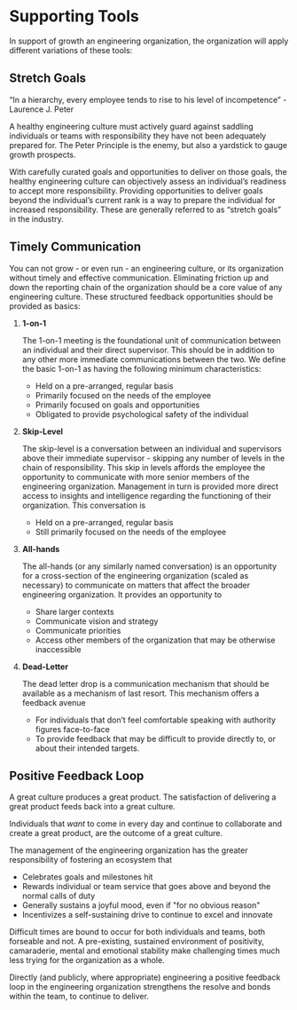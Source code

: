 Supporting Tools
================= 
In support of growth an engineering organization, the organization will apply different variations of these tools:

## Stretch Goals

“In a hierarchy, every employee tends to rise to his level of incompetence” - Laurence J. Peter

A healthy engineering culture must actively guard against saddling individuals or teams with responsibility they have not been adequately prepared for. The Peter Principle is the enemy, but also a yardstick to gauge growth prospects.

With carefully curated goals and opportunities to deliver on those goals, the healthy engineering culture can objectively assess an individual’s readiness to accept more responsibility. Providing opportunities to deliver goals beyond the individual’s current rank is a way to prepare the individual for increased responsibility. These are generally referred to as “stretch goals” in the industry. 

## Timely Communication
You can not grow - or even run - an engineering culture, or its organization without timely and effective communication. Eliminating friction up and down the reporting chain of the organization should be a core value of any engineering culture. These structured feedback opportunities should be provided as basics:

1. **1-on-1**

    The 1-on-1 meeting is the foundational unit of communication between an individual and their direct supervisor. This should be in addition to any other more immediate communications between the two. We define the basic 1-on-1 as having the following minimum characteristics:
    - Held on a pre-arranged, regular basis
    - Primarily focused on the needs of the employee
    - Primarily focused on goals and opportunities
    - Obligated to provide psychological safety of the individual
2. **Skip-Level**
   
    The skip-level is a conversation between an individual and supervisors above their immediate supervisor - skipping any number of levels in the chain of responsibility. This skip in levels affords the employee the opportunity to communicate with more senior members of the engineering organization. Management in turn is provided more direct access to insights and intelligence regarding the functioning of their organization. This conversation is
    - Held on a pre-arranged, regular basis
    - Still primarily focused on the needs of the employee
3. **All-hands**
   
    The all-hands (or any similarly named conversation) is an opportunity for a cross-section of the engineering organization (scaled as necessary) to communicate on matters that affect the broader engineering organization. It provides an opportunity to
    - Share larger contexts
    - Communicate vision and strategy
    - Communicate priorities
    - Access other members of the organization that may be otherwise inaccessible
4. **Dead-Letter**
    
    The dead letter drop is a communication mechanism that should be available as a mechanism of last resort. This mechanism offers a feedback avenue 
    - For individuals that don’t feel comfortable speaking with authority figures face-to-face
    - To provide feedback that may be difficult to provide directly to, or about their intended targets. 

## Positive Feedback Loop
A great culture produces a great product. The satisfaction of delivering a great product feeds back into a great culture. 

Individuals that _want_ to come in every day and continue to collaborate and create a great product, are the outcome of a great culture. 

The management of the engineering organization has the greater responsibility of fostering an ecosystem that

- Celebrates goals and milestones hit
- Rewards individual or team service that goes above and beyond the normal calls of duty
- Generally sustains a joyful mood, even if "for no obvious reason"
- Incentivizes a self-sustaining drive to continue to excel and innovate

Difficult times are bound to occur for both individuals and teams, both forseable and not. A pre-existing, sustained environment of positivity, camaraderie, mental and emotional stability make challenging times much less trying for the organization as a whole. 

Directly (and publicly, where appropriate) engineering a positive feedback loop in the engineering organization strengthens the resolve and bonds within the team, to continue to deliver.

